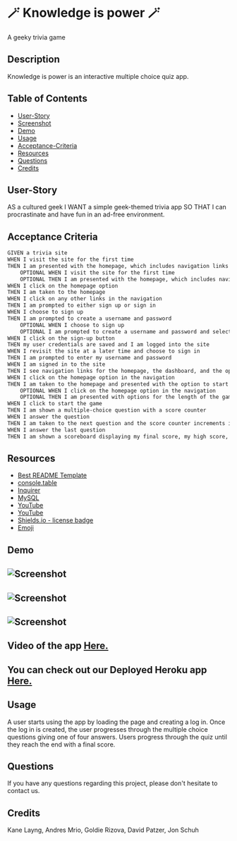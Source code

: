 # 🪄 Knowledge is power 🪄
A geeky trivia game

## Description
Knowledge is power is an interactive multiple choice quiz app.
## Table of Contents 


* [User-Story](#User-Story)
* [Screenshot](#Screenshot)
* [Demo](#Demo)
* [Usage](#Usage)
* [Acceptance-Criteria]()
* [Resources](#Resources)
* [Questions](#Questions)
* [Credits](#Questions)

## User-Story
AS a cultured geek
I WANT a simple geek-themed trivia app
SO THAT I can procrastinate and have fun in an ad-free environment.


## Acceptance Criteria
```md
GIVEN a trivia site
WHEN I visit the site for the first time
THEN I am presented with the homepage, which includes navigation links for the homepage and the dashboard; and the option to log in
    OPTIONAL WHEN I visit the site for the first time
    OPTIONAL THEN I am presented with the homepage, which includes navigation links for the homepage, the dashboard, the scoreboard with high scores; and the option to log in
WHEN I click on the homepage option
THEN I am taken to the homepage
WHEN I click on any other links in the navigation
THEN I am prompted to either sign up or sign in
WHEN I choose to sign up
THEN I am prompted to create a username and password
    OPTIONAL WHEN I choose to sign up 
    OPTIONAL I am prompted to create a username and password and select an avatar
WHEN I click on the sign-up button
THEN my user credentials are saved and I am logged into the site
WHEN I revisit the site at a later time and choose to sign in
THEN I am prompted to enter my username and password
WHEN I am signed in to the site
THEN I see navigation links for the homepage, the dashboard, and the option to log out
WHEN I click on the homepage option in the navigation
THEN I am taken to the homepage and presented with the option to start the trivia game along with my high score
    OPTIONAL WHEN I click on the homepage option in the navigation
    OPTIONAL THEN I am presented with options for the length of the game (in questions) I would like to play, along with my high scores for said options
WHEN I click to start the game
THEN I am shown a multiple-choice question with a score counter
WHEN I answer the question
THEN I am taken to the next question and the score counter increments if my previous answer was correct
WHEN I answer the last question
THEN I am shown a scoreboard displaying my final score, my high score, and the high scores of other players
```



## Resources
- [Best README Template](https://github.com/othneildrew/Best-README-Template/blob/master/README.md)
- [console.table](https://www.npmjs.com/package/console.table)
- [Inquirer](https://www.npmjs.com/package/inquirer)
- [MySQL](https://www.mysql.com/)
- [YouTube]()
- [YouTube]()
- [Shields.io - license badge](https://shields.io/)
- [Emoji](https://emojipedia.org/)

## Demo
## ![Screenshot](./public/images/Screen%20Shot%202023-05-18%20at%206.19.18%20PM.png)
## ![Screenshot](./public/images/Screen%20Shot%202023-05-18%20at%206.19.32%20PM.png)
## ![Screenshot](./public/images/Screen%20Shot%202023-05-18%20at%206.19.43%20PM.png)
## Video of the app [Here.](https://watch.screencastify.com/v/QyTKxd97HArS6H0m3gRE) 
## You can check out our Deployed Heroku app [Here.](https://knowledge-is-power.herokuapp.com/login) 

## Usage
A user starts using the app by loading the page and creating a log in. Once the log in is created, the user progresses through the multiple choice questions giving one of four answers. Users progress through the quiz until they reach the end with a final score.


## Questions
If you have any questions regarding this project, please don't hesitate to contact us.


##  Credits 
Kane Layng, Andres Mrio, Goldie Rizova, David Patzer, Jon Schuh
